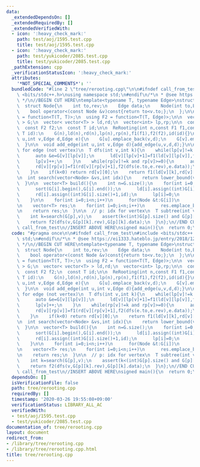 ```yaml
---
data:
  _extendedDependsOn: []
  _extendedRequiredBy: []
  _extendedVerifiedWith:
  - icon: ':heavy_check_mark:'
    path: test/aoj/1595.test.cpp
    title: test/aoj/1595.test.cpp
  - icon: ':heavy_check_mark:'
    path: test/yukicoder/2085.test.cpp
    title: test/yukicoder/2085.test.cpp
  _pathExtension: cpp
  _verificationStatusIcon: ':heavy_check_mark:'
  attributes:
    '*NOT_SPECIAL_COMMENTS*': ''
  bundledCode: "#line 2 \"tree/rerooting.cpp\"\n\n#ifndef call_from_test\n#include\
    \ <bits/stdc++.h>\nusing namespace std;\n#endif\n/*\n * @see https://ei1333.hateblo.jp/entry/2018/12/21/004022\n\
    \ */\n//BEGIN CUT HERE\ntemplate<typename T, typename Edge>\nstruct ReRooting{\n\
    \  struct Node{\n    int to,rev;\n    Edge data;\n    Node(int to,Edge data):to(to),data(data){}\n\
    \    bool operator<(const Node &v)const{return to<v.to;};\n  };\n\n  using F1\
    \ = function<T(T, T)>;\n  using F2 = function<T(T, Edge)>;\n\n  vector< vector<Node>\
    \ > G;\n  vector< vector<T> > ld,rd;\n  vector<int> lp,rp;\n\n  const F1 f1;\n\
    \  const F2 f2;\n  const T id;\n\n  ReRooting(int n,const F1 f1,const F2 f2,const\
    \ T id):\n    G(n),ld(n),rd(n),lp(n),rp(n),f1(f1),f2(f2),id(id){}\n\n  void add_edge(int\
    \ u,int v,Edge d,Edge e){\n    G[u].emplace_back(v,d);\n    G[v].emplace_back(u,e);\n\
    \  }\n\n  void add_edge(int u,int v,Edge d){add_edge(u,v,d,d);}\n\n  // k: idx\
    \ for edge (not vertex)\n  T dfs(int v,int k){\n    while(lp[v]!=k and lp[v]<(int)G[v].size()){\n\
    \      auto &e=G[v][lp[v]];\n      ld[v][lp[v]+1]=f1(ld[v][lp[v]],f2(dfs(e.to,e.rev),e.data));\n\
    \      lp[v]++;\n    }\n    while(rp[v]!=k and rp[v]>=0){\n      auto &e=G[v][rp[v]];\n\
    \      rd[v][rp[v]]=f1(rd[v][rp[v]+1],f2(dfs(e.to,e.rev),e.data));\n      rp[v]--;\n\
    \    }\n    if(k<0) return rd[v][0];\n    return f1(ld[v][k],rd[v][k+1]);\n  }\n\
    \n  int search(vector<Node> &vs,int idx){\n    return lower_bound(vs.begin(),vs.end(),Node(idx,vs[0].data))-vs.begin();\n\
    \  }\n\n  vector<T> build(){\n    int n=G.size();\n    for(int i=0;i<n;i++){\n\
    \      sort(G[i].begin(),G[i].end());\n      ld[i].assign((int)G[i].size()+1,id);\n\
    \      rd[i].assign((int)G[i].size()+1,id);\n      lp[i]=0;\n      rp[i]=(int)G[i].size()-1;\n\
    \    }\n\n    for(int i=0;i<n;i++)\n      for(Node &t:G[i])\n        t.rev=search(G[t.to],i);\n\
    \n    vector<T> res;\n    for(int i=0;i<n;i++)\n      res.emplace_back(dfs(i,-1));\n\
    \n    return res;\n  }\n\n  // p: idx for vertex\n  T subtree(int v,int p){\n\
    \    int k=search(G[p],v);\n    assert(k<(int)G[p].size() and G[p][k].to==v);\n\
    \    return f2(dfs(v,G[p][k].rev),G[p][k].data);\n  }\n};\n//END CUT HERE\n#ifndef\
    \ call_from_test\n//INSERT ABOVE HERE\nsigned main(){\n  return 0;\n}\n#endif\n"
  code: "#pragma once\n\n#ifndef call_from_test\n#include <bits/stdc++.h>\nusing namespace\
    \ std;\n#endif\n/*\n * @see https://ei1333.hateblo.jp/entry/2018/12/21/004022\n\
    \ */\n//BEGIN CUT HERE\ntemplate<typename T, typename Edge>\nstruct ReRooting{\n\
    \  struct Node{\n    int to,rev;\n    Edge data;\n    Node(int to,Edge data):to(to),data(data){}\n\
    \    bool operator<(const Node &v)const{return to<v.to;};\n  };\n\n  using F1\
    \ = function<T(T, T)>;\n  using F2 = function<T(T, Edge)>;\n\n  vector< vector<Node>\
    \ > G;\n  vector< vector<T> > ld,rd;\n  vector<int> lp,rp;\n\n  const F1 f1;\n\
    \  const F2 f2;\n  const T id;\n\n  ReRooting(int n,const F1 f1,const F2 f2,const\
    \ T id):\n    G(n),ld(n),rd(n),lp(n),rp(n),f1(f1),f2(f2),id(id){}\n\n  void add_edge(int\
    \ u,int v,Edge d,Edge e){\n    G[u].emplace_back(v,d);\n    G[v].emplace_back(u,e);\n\
    \  }\n\n  void add_edge(int u,int v,Edge d){add_edge(u,v,d,d);}\n\n  // k: idx\
    \ for edge (not vertex)\n  T dfs(int v,int k){\n    while(lp[v]!=k and lp[v]<(int)G[v].size()){\n\
    \      auto &e=G[v][lp[v]];\n      ld[v][lp[v]+1]=f1(ld[v][lp[v]],f2(dfs(e.to,e.rev),e.data));\n\
    \      lp[v]++;\n    }\n    while(rp[v]!=k and rp[v]>=0){\n      auto &e=G[v][rp[v]];\n\
    \      rd[v][rp[v]]=f1(rd[v][rp[v]+1],f2(dfs(e.to,e.rev),e.data));\n      rp[v]--;\n\
    \    }\n    if(k<0) return rd[v][0];\n    return f1(ld[v][k],rd[v][k+1]);\n  }\n\
    \n  int search(vector<Node> &vs,int idx){\n    return lower_bound(vs.begin(),vs.end(),Node(idx,vs[0].data))-vs.begin();\n\
    \  }\n\n  vector<T> build(){\n    int n=G.size();\n    for(int i=0;i<n;i++){\n\
    \      sort(G[i].begin(),G[i].end());\n      ld[i].assign((int)G[i].size()+1,id);\n\
    \      rd[i].assign((int)G[i].size()+1,id);\n      lp[i]=0;\n      rp[i]=(int)G[i].size()-1;\n\
    \    }\n\n    for(int i=0;i<n;i++)\n      for(Node &t:G[i])\n        t.rev=search(G[t.to],i);\n\
    \n    vector<T> res;\n    for(int i=0;i<n;i++)\n      res.emplace_back(dfs(i,-1));\n\
    \n    return res;\n  }\n\n  // p: idx for vertex\n  T subtree(int v,int p){\n\
    \    int k=search(G[p],v);\n    assert(k<(int)G[p].size() and G[p][k].to==v);\n\
    \    return f2(dfs(v,G[p][k].rev),G[p][k].data);\n  }\n};\n//END CUT HERE\n#ifndef\
    \ call_from_test\n//INSERT ABOVE HERE\nsigned main(){\n  return 0;\n}\n#endif\n"
  dependsOn: []
  isVerificationFile: false
  path: tree/rerooting.cpp
  requiredBy: []
  timestamp: '2020-03-26 19:55:08+09:00'
  verificationStatus: LIBRARY_ALL_AC
  verifiedWith:
  - test/aoj/1595.test.cpp
  - test/yukicoder/2085.test.cpp
documentation_of: tree/rerooting.cpp
layout: document
redirect_from:
- /library/tree/rerooting.cpp
- /library/tree/rerooting.cpp.html
title: tree/rerooting.cpp
---
```

